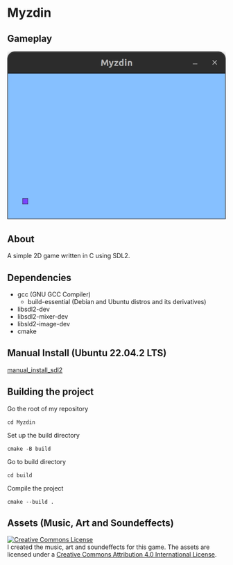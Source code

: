 # Myzdin

## Gameplay
![myzdin_window](screenshots/myzdin_window.webp)

## About
A simple 2D game written in C using SDL2.

## Dependencies
* gcc (GNU GCC Compiler)
	* build-essential (Debian and Ubuntu distros and its derivatives)
* libsdl2-dev
* libsdl2-mixer-dev
* libsld2-image-dev
* cmake

## Manual Install (Ubuntu 22.04.2 LTS)
[manual_install_sdl2](./manual_install_sdl2.md)

## Building the project
Go the root of my repository
```
cd Myzdin
```

Set up the build directory
```
cmake -B build
```

Go to build directory
```
cd build
```

Compile the project
```
cmake --build .
```

## Assets (Music, Art and Soundeffects)
<a rel="license" href="http://creativecommons.org/licenses/by/4.0/"><img alt="Creative Commons License" style="border-width:0" src="https://i.creativecommons.org/l/by/4.0/88x31.png" /></a><br />I created the music, art and soundeffects for this game. The assets are licensed under a <a rel="license" href="http://creativecommons.org/licenses/by/4.0/">Creative Commons Attribution 4.0 International License</a>.
